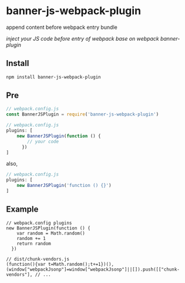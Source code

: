 # banner-js-webpack-plugin
append content before webpack entry bundle

*inject your JS code before entry of webpack*
*base on webpack banner-plugin*

## Install

```bash
npm install banner-js-webpack-plugin
```

## Pre

```JavaScript
// webpack.config.js
const BannerJSPlugin = require('banner-js-webpack-plugin')
```

```JavaScript
// webpack.config.js
plugins: [
    new BannerJSPlugin(function () {
        // your code
      })
]
```

also,

```JavaScript
// webpack.config.js
plugins: [
    new BannerJSPlugin('function () {}')
]
```

## Example

```
// webpack.config plugins
new BannerJSPlugin(function () {
    var random = Math.random()
    random += 1
    return random
  })
```

```
// dist/chunk-vendors.js
(function(){var t=Math.random();t+=1})(),(window["webpackJsonp"]=window["webpackJsonp"]||[]).push([["chunk-vendors"], // ...
```
